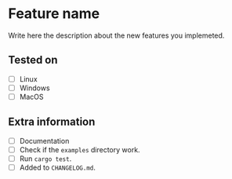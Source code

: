# Feature name
Write here the description about the new features you implemeted.

## Tested on
- [ ] Linux
- [ ] Windows
- [ ] MacOS

## Extra information
- [ ] Documentation
- [ ] Check if the `examples` directory work.
- [ ] Run `cargo test`.
- [ ] Added to `CHANGELOG.md`.
